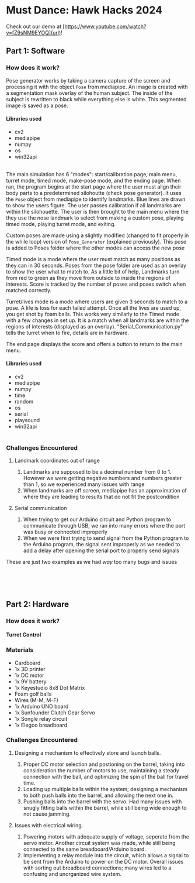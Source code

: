# Must Dance: Hawk Hacks 2024 <br>
Check out our demo at [https://www.youtube.com/watch?v=fZ9sNM9EYOQ](url)!

## Part 1: Software 
### How does it work? <br>
Pose generator works by taking a camera capture of the screen and processing it with the object <code>Pose</code> from mediapipe. An image is created with a segmentation mask overlay of the human subject. The inside of the subject is rewritten to black while everything else is white. This segmented image is saved as a pose.
#### Libraries used
- cv2
- mediapipe
- numpy
- os
- win32api <br><br>

The main simulation has 6 "modes": start/calibration page, main menu, turret mode, timed mode, make-pose mode, and the ending page. When ran, the program begins at the start page where the user must align their body parts to a predetermined silohoutte (check pose generator). It uses the <code>Pose</code> object from mediapipe to identify landmarks. Blue lines are drawn to show the users figure. The user passes calibration if all landmarks are within the silohouette. The user is then brought to the main menu where the they use the nose landmark to select from making a custom pose, playing timed mode, playing turret mode, and exiting.<br>

Custom poses are made using a slightly modified (changed to fit properly in the while loop) version of <code>Pose_Generator</code> (explained previously). This pose is added to Poses folder where the other modes can access the new pose<br>

Timed mode is a mode where the user must match as many positions as they can in 30 seconds. Poses from the pose folder are used as an overlay to show the user what to match to. As a little bit of help, Landmarks turn from red to green as they move from outside to inside the regions of interests. Score is tracked by the number of poses and poses switch when matched correctly. <br>

Turret/lives mode is a mode where users are given 3 seconds to match to a pose. A life is loss for each failed attempt. Once all the lives are used up, you get shot by foam balls. This works very similarly to the Timed mode with a few changes in set up. It is a match when all landmarks are within the regions of interests (displayed as an overlay). "Serial_Communication.py" tells the turret when to fire, details are in hardware. <br>

The end page displays the score and offers a button to return to the main menu.


#### Libraries used
- cv2
- mediapipe
- numpy
- time
- random
- os
- serial
- playsound
- win32api <br><br>
### Challenges Encountered
1. Landmark coordinates out of range
    1. Landmarks are supposed to be a decimal number from 0 to 1. However we were getting negative numbers and numbers greater than 1, so we experienced many issues with range
    2. When landmarks are off screen, mediapipe has an approximation of where they are leading to results that do not fit the postcondition

2. Serial communication
    1. When trying to get our Arduino circuit and Python program to communicate through USB, we ran into many errors where the port was busy or connected improperly
    2. When we were first trying to send signal from the Python program to the Arduino program, the signal sent improperly as we needed to add a delay after opening the serial port to properly send signals

These are just two examples as we had *way* too many bugs and issues

<br><br><br>

## Part 2: Hardware
### How does it work?
#### Turret Control
### Materials
- Cardboard
- 1x 3D printer
- 1x DC motor
- 1x 9V battery
- 1x Keyestudio 8x8 Dot Matrix
- Foam golf balls
- Wires (M-M, M-F)
- 1x Arduino UNO board
- 1x Sunfounder Clutch Gear Servo
- 1x Songle relay circuit
- 1x Elegoo breadboard
### Challenges Encountered
1. Designing a mechanism to effectively store and launch balls.
    1. Proper DC motor selection and postioning on the barrel, taking into consideration the number of motors to use, maintaining a steady connection with the ball, and optimizing the spin of the ball for travel time.
    2. Loading up multiple balls within the system; designing a mechanism to both push balls into the barrel, and allowing the next one in.
    3. Pushing balls into the barrel with the servo. Had many issues with snugly fitting balls within the barrel, while still being wide enough to not cause jamming.

2. Issues with electrical wiring.
    1. Powering motors with adequate supply of voltage, seperate from the servo motor. Another circuit system was made, while still being connected to the same breadboard/Arduino board.
    2. Implementing a relay module into the circuit, which allows a signal to be sent from the Arduino to power on the DC motor. 
Overall issues with sorting out breadboard connections; many wires led to a confusing and unorganized wire system.
